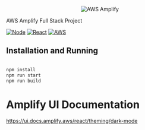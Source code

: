 <p align="center">
   <img src='https://backendless.com/wp-content/uploads/2020/02/AWS-Amplify-Logo-Small.png' alt='AWS Amplify' />
   <div>AWS Amplify Full Stack Project </div>
<p align="center">

[![Node](https://img.shields.io/badge/node--lts-v16.16.0-brightgreen)]()
[![React](https://img.shields.io/badge/react-v18.0.2-blue)]()
[![AWS](https://img.shields.io/badge/AWS-true-blue)]()

</p>
</p>

## Installation and Running

```sh

npm install 
npm run start
npm run build

```

# Amplify UI Documentation
https://ui.docs.amplify.aws/react/theming/dark-mode
